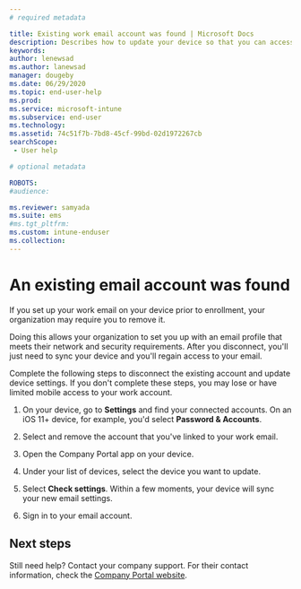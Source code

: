 ```yaml
---
# required metadata

title: Existing work email account was found | Microsoft Docs
description: Describes how to update your device so that you can access your work or school email again.
keywords:
author: lenewsad
ms.author: lanewsad
manager: dougeby
ms.date: 06/29/2020
ms.topic: end-user-help
ms.prod:
ms.service: microsoft-intune
ms.subservice: end-user
ms.technology:
ms.assetid: 74c51f7b-7bd8-45cf-99bd-02d1972267cb
searchScope:
 - User help

# optional metadata

ROBOTS:   
#audience:

ms.reviewer: samyada
ms.suite: ems
#ms.tgt_pltfrm:
ms.custom: intune-enduser
ms.collection: 
---
```


# An existing email account was found

If you set up your work email on your device prior to enrollment, your organization may require you to remove it. 

Doing this allows your organization to set you up with an email profile that meets their network and security requirements. After you disconnect, you'll just need to sync your device and you'll regain access to your email. 

Complete the following steps to disconnect the existing account and update device settings. If you don't complete these steps, you may lose or have limited mobile access to your work account.

1. On your device, go to **Settings** and find your connected accounts. On an iOS 11+ device, for example, you'd select **Password & Accounts**.
 
2. Select and remove the account that you've linked to your work email. 

3. Open the Company Portal app on your device.  

4. Under your list of devices, select the device you want to update.

5. Select **Check settings**. Within a few moments, your device will sync your new email settings.

6. Sign in to your email account. 

## Next steps

Still need help? Contact your company support. For their contact information, check the [Company Portal website](https://go.microsoft.com/fwlink/?linkid=2010980).
